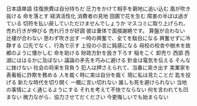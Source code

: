 日本語単語
往復旅費は自分持ちだ
圧力をかけて相手を窮地に追い込む
風が吹き抜ける
命を落とす
経済活性化
消費者の見地
田圃で花を生む
障害の半ばは過ぎている
切符を払い戻していただけませんでしょうか
マスコミに取り上げられ、売れ行きが伸びる
売れ行きが好調
彼は重体で面接謝絶です。
算盤が合わない
辻褄が合わない
思わず吹き出す
一時の興奮で、全てを駄目になる
興奮せずに冷静する
口先でなく、行為で示す
上役の小言に鈍感になる
母校の校舎や樹木を故郷のように懐かしむ
命を助ける
財政方針を扱き下ろす
稲をこく
卸売り
西部
西湖にははるかに及ぼない
議論の矛先を巧みに避ける
針金は電気を伝える
そんなに挫けない
社会の将来を背負う
犯人は押さえられて、当番に突き出す
実業家を表看板に詐欺を務める
人を裁く時に実は自分を裁く
現に私は見たことだ
匙を投げる
新たな時代を切り開く
一概に言い切れない
誰しも死を避けられない
当地の事情によく通じるようにする
それを考えて不快でならない
何を言われても凹まない
微力ながら、協力させてだください
今更悔しいでも始まらない
